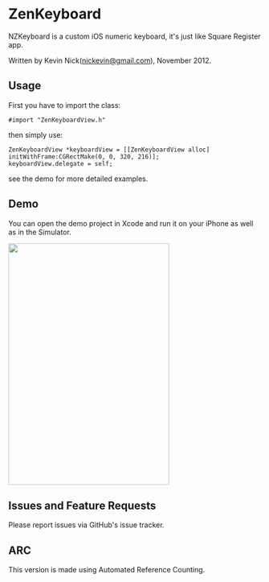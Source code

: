 ZenKeyboard
===========

NZKeyboard is a custom iOS numeric keyboard, it's just like Square Register app.

Written by Kevin Nick(nickevin@gmail.com), November 2012.

## Usage

First you have to import the class:

	#import "ZenKeyboardView.h"
	
then simply use:
	
	ZenKeyboardView *keyboardView = [[ZenKeyboardView alloc] initWithFrame:CGRectMake(0, 0, 320, 216)];
	keyboardView.delegate = self;
  
see the demo for more detailed examples.


## Demo

You can open the demo project in Xcode and run it on your iPhone as well as in the Simulator.

<img src="https://github.com/nickevin/ZenKeyboard/blob/master/ZenKeyboard/Resource/Snapshot.png" width="320" height="480"/>


## Issues and Feature Requests

Please report issues via GitHub's issue tracker.


## ARC

This version is made using Automated Reference Counting.